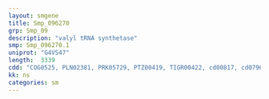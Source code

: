 ```yaml
---
layout: smgene
title: Smp_096270
grp: Smp_09
description: "valyl tRNA synthetase"
smp: Smp_096270.1
uniprot: "G4VS47"
length:  3339
cdd: "COG0525, PLN02381, PRK05729, PTZ00419, TIGR00422, cd00817, cd07962, cl00015, cl12020, cl16317, pfam00133, pfam08264, pfam13603"
kk: ns
categories: sm
---
```

